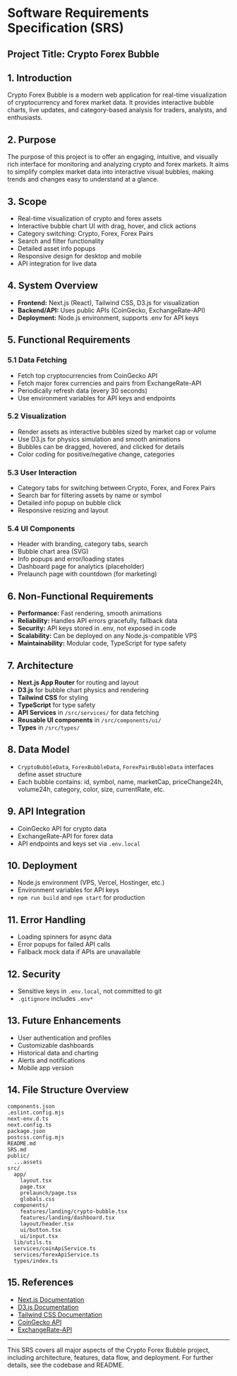 # Software Requirements Specification (SRS)

## Project Title: Crypto Forex Bubble

## 1. Introduction

Crypto Forex Bubble is a modern web application for real-time visualization of cryptocurrency and forex market data. It provides interactive bubble charts, live updates, and category-based analysis for traders, analysts, and enthusiasts.

## 2. Purpose

The purpose of this project is to offer an engaging, intuitive, and visually rich interface for monitoring and analyzing crypto and forex markets. It aims to simplify complex market data into interactive visual bubbles, making trends and changes easy to understand at a glance.

## 3. Scope

- Real-time visualization of crypto and forex assets
- Interactive bubble chart UI with drag, hover, and click actions
- Category switching: Crypto, Forex, Forex Pairs
- Search and filter functionality
- Detailed asset info popups
- Responsive design for desktop and mobile
- API integration for live data

## 4. System Overview

- **Frontend:** Next.js (React), Tailwind CSS, D3.js for visualization
- **Backend/API:** Uses public APIs (CoinGecko, ExchangeRate-API)
- **Deployment:** Node.js environment, supports .env for API keys

## 5. Functional Requirements

### 5.1 Data Fetching

- Fetch top cryptocurrencies from CoinGecko API
- Fetch major forex currencies and pairs from ExchangeRate-API
- Periodically refresh data (every 30 seconds)
- Use environment variables for API keys and endpoints

### 5.2 Visualization

- Render assets as interactive bubbles sized by market cap or volume
- Use D3.js for physics simulation and smooth animations
- Bubbles can be dragged, hovered, and clicked for details
- Color coding for positive/negative change, categories

### 5.3 User Interaction

- Category tabs for switching between Crypto, Forex, and Forex Pairs
- Search bar for filtering assets by name or symbol
- Detailed info popup on bubble click
- Responsive resizing and layout

### 5.4 UI Components

- Header with branding, category tabs, search
- Bubble chart area (SVG)
- Info popups and error/loading states
- Dashboard page for analytics (placeholder)
- Prelaunch page with countdown (for marketing)

## 6. Non-Functional Requirements

- **Performance:** Fast rendering, smooth animations
- **Reliability:** Handles API errors gracefully, fallback data
- **Security:** API keys stored in .env, not exposed in code
- **Scalability:** Can be deployed on any Node.js-compatible VPS
- **Maintainability:** Modular code, TypeScript for type safety

## 7. Architecture

- **Next.js App Router** for routing and layout
- **D3.js** for bubble chart physics and rendering
- **Tailwind CSS** for styling
- **TypeScript** for type safety
- **API Services** in `/src/services/` for data fetching
- **Reusable UI components** in `/src/components/ui/`
- **Types** in `/src/types/`

## 8. Data Model

- `CryptoBubbleData`, `ForexBubbleData`, `ForexPairBubbleData` interfaces define asset structure
- Each bubble contains: id, symbol, name, marketCap, priceChange24h, volume24h, category, color, size, currentRate, etc.

## 9. API Integration

- CoinGecko API for crypto data
- ExchangeRate-API for forex data
- API endpoints and keys set via `.env.local`

## 10. Deployment

- Node.js environment (VPS, Vercel, Hostinger, etc.)
- Environment variables for API keys
- `npm run build` and `npm start` for production

## 11. Error Handling

- Loading spinners for async data
- Error popups for failed API calls
- Fallback mock data if APIs are unavailable

## 12. Security

- Sensitive keys in `.env.local`, not committed to git
- `.gitignore` includes `.env*`

## 13. Future Enhancements

- User authentication and profiles
- Customizable dashboards
- Historical data and charting
- Alerts and notifications
- Mobile app version

## 14. File Structure Overview

```
components.json
.eslint.config.mjs
next-env.d.ts
next.config.ts
package.json
postcss.config.mjs
README.md
SRS.md
public/
  ...assets
src/
  app/
    layout.tsx
    page.tsx
    prelaunch/page.tsx
    globals.css
  components/
    features/landing/crypto-bubble.tsx
    features/landing/dashboard.tsx
    layout/header.tsx
    ui/button.tsx
    ui/input.tsx
  lib/utils.ts
  services/coinApiService.ts
  services/forexApiService.ts
  types/index.ts
```

## 15. References

- [Next.js Documentation](https://nextjs.org/docs)
- [D3.js Documentation](https://d3js.org/)
- [Tailwind CSS Documentation](https://tailwindcss.com/)
- [CoinGecko API](https://coingecko.com/en/api)
- [ExchangeRate-API](https://www.exchangerate-api.com/)

---

This SRS covers all major aspects of the Crypto Forex Bubble project, including architecture, features, data flow, and deployment. For further details, see the codebase and README.
